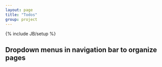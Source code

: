 ```yaml
---
layout: page
title: "Todos"
group: project
---
```

{% include JB/setup %}

## Dropdown menus in navigation bar to organize pages